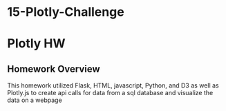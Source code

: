 # 15-Plotly-Challenge
<H1>Plotly HW</H1>
<a href = "https://github.com/UncleBacon/15-Plotly-Challenge/blob/master/Images/bacteria_by_filterforgedotcom.jpg" alt = "bacteria"></a>

<H2>Homework Overview</H2>
<p>This homework utilized Flask, HTML, javascript, Python, and D3 as well as Plotly.js to create api calls for data from a sql database and visualize the data on a webpage</p>


<a href = "https://github.com/UncleBacon/15-Plotly-Challenge/blob/master/Images/Dashboard_Top.PNG" alt = "Website top view"></a>

<a href = "https://github.com/UncleBacon/15-Plotly-Challenge/blob/master/Images/Dashboard_bottom.PNG" alt = "Website bottom view"></a>
